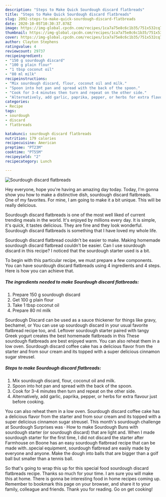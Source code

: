 ```yaml
---
description: "Steps to Make Quick Sourdough discard flatbreads"
title: "Steps to Make Quick Sourdough discard flatbreads"
slug: 2092-steps-to-make-quick-sourdough-discard-flatbreads
date: 2020-10-05T10:30:37.878Z
image: https://img-global.cpcdn.com/recipes/1ca7a75e8c6c1b35/751x532cq70/sourdough-discard-flatbreads-recipe-main-photo.jpg
thumbnail: https://img-global.cpcdn.com/recipes/1ca7a75e8c6c1b35/751x532cq70/sourdough-discard-flatbreads-recipe-main-photo.jpg
cover: https://img-global.cpcdn.com/recipes/1ca7a75e8c6c1b35/751x532cq70/sourdough-discard-flatbreads-recipe-main-photo.jpg
author: Clayton Stephens
ratingvalue: 4
reviewcount: 29737
recipeingredient:
- "150 g sourdough discard"
- "100 g plain flour"
- "1 tbsp coconut oil"
- "80 ml milk"
recipeinstructions:
- "Mix sourdough discard, flour, coconut oil and milk."
- "Spoon into hot pan and spread with the back of the spoon."
- "Cook for 3-4 minutes then turn and repeat on the other side."
- "Alternatively, add garlic, paprika, pepper, or herbs for extra flavour just before cooking."
categories:
- Recipe
tags:
- sourdough
- discard
- flatbreads

katakunci: sourdough discard flatbreads 
nutrition: 179 calories
recipecuisine: American
preptime: "PT23M"
cooktime: "PT55M"
recipeyield: "2"
recipecategory: Lunch

---
```



![Sourdough discard flatbreads](https://img-global.cpcdn.com/recipes/1ca7a75e8c6c1b35/751x532cq70/sourdough-discard-flatbreads-recipe-main-photo.jpg)

Hey everyone, hope you're having an amazing day today. Today, I'm gonna show you how to make a distinctive dish, sourdough discard flatbreads. One of my favorites. For mine, I am going to make it a bit unique. This will be really delicious.

Sourdough discard flatbreads is one of the most well liked of current trending meals in the world. It's enjoyed by millions every day. It is simple, it's quick, it tastes delicious. They are fine and they look wonderful. Sourdough discard flatbreads is something that I have loved my whole life.

Sourdough discard flatbread couldn&#39;t be easier to make. Making homemade sourdough discard flatbread couldn&#39;t be easier. Can I use sourdough discard in this recipe? I noticed that the sourdough starter used is a bit.


To begin with this particular recipe, we must prepare a few components. You can have sourdough discard flatbreads using 4 ingredients and 4 steps. Here is how you can achieve that.

<!--inarticleads1-->

##### The ingredients needed to make Sourdough discard flatbreads:

1. Prepare 150 g sourdough discard
1. Get 100 g plain flour
1. Take 1 tbsp coconut oil
1. Prepare 80 ml milk


Sourdough Discard can be used as a sauce thickener for things like gravy, bechamel, or You can use up sourdough discard in your usual favorite flatbread recipe too, and. Leftover sourdough starter paired with tangy Greek yogurt creates the best homemade flatbreads in this These sourdough flatbreads are best enjoyed warm. You can also reheat them in a low oven. Sourdough discard coffee cake has a delicious flavor from the starter and from sour cream and its topped with a super delicious cinnamon sugar streusel. 

<!--inarticleads2-->

##### Steps to make Sourdough discard flatbreads:

1. Mix sourdough discard, flour, coconut oil and milk.
1. Spoon into hot pan and spread with the back of the spoon.
1. Cook for 3-4 minutes then turn and repeat on the other side.
1. Alternatively, add garlic, paprika, pepper, or herbs for extra flavour just before cooking.


You can also reheat them in a low oven. Sourdough discard coffee cake has a delicious flavor from the starter and from sour cream and its topped with a super delicious cinnamon sugar streusel. This month&#39;s sourdough challenge at Sourdough Surprises was · How to make Sourdough Buns with sourdough starter (or sourdough discard) that are light and. When I made sourdough starter for the first time, I did not discard the starter after Farmhouse on Boone has an easy sourdough flatbread recipe that can be made with..special equipment, sourdough flatbread are easily made by everyone and anyone. Make the dough into balls that are bigger than a golf ball but smaller than a tennis ball. 

So that's going to wrap this up for this special food sourdough discard flatbreads recipe. Thanks so much for your time. I am sure you will make this at home. There is gonna be interesting food in home recipes coming up. Remember to bookmark this page on your browser, and share it to your family, colleague and friends. Thank you for reading. Go on get cooking!
